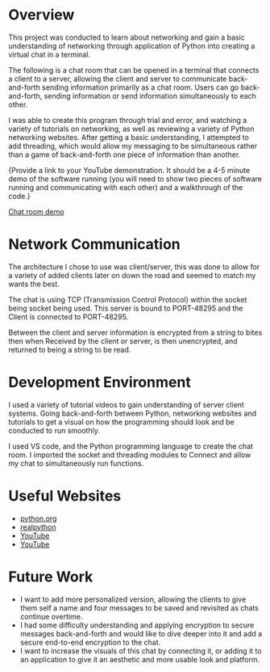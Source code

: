 # Overview

This project was conducted to learn about networking and gain a basic understanding of networking through application of Python into creating a virtual chat in a terminal.

 The following is a chat room that can be opened in a terminal that connects a client to a server, allowing the client and server to communicate back-and-forth sending information primarily as a chat room. Users can go back-and-forth, sending information or send information simultaneously to each other.

I was able to create this program through trial and error, and watching a variety of tutorials on networking, as well as reviewing a variety of Python networking websites. After getting a basic understanding, I attempted to add threading, which would allow my messaging to be simultaneous rather than a game of back-and-forth one piece of information than another.

{Provide a link to your YouTube demonstration.  It should be a 4-5 minute demo of the software running (you will need to show two pieces of software running and communicating with each other) and a walkthrough of the code.}

[Chat room demo](https://youtu.be/COW6UAOjrCw)

# Network Communication

 The architecture I chose to use was client/server, this was done to allow for a variety of added clients later on down the road and seemed to match my wants the best. 

The chat is using TCP (Transmission Control Protocol) within the socket being socket being used. This server is bound to PORT-48295 and the Client is connected to PORT-48295.

Between the client and server information is encrypted from a string to bites then when Received by the client or server, is then unencrypted, and returned to being a string to be read.

# Development Environment

I used a variety of tutorial videos to gain understanding of server client systems. Going back-and-forth between Python, networking websites and tutorials to get a visual on how the programming should look and be conducted to run smoothly.

I used VS code, and the Python programming language to create the chat room. I imported the socket and threading modules to Connect and allow my chat to simultaneously run functions. 

# Useful Websites

* [python.org](https://docs.python.org/3.6/library/socketserver.html)
* [realpython](https://realpython.com/python-sockets/)
* [YouTube](https://www.youtube.com/watch?v=vsLBErLWBhA)
* [YouTube](https://www.youtube.com/watch?v=7gek0eCnbHs)

# Future Work

* I want to add more personalized version, allowing the clients to give them self a name and four messages to be saved and revisited as chats continue overtime.
* I had some difficulty understanding and applying encryption to secure messages back-and-forth and would like to dive deeper into it and add a secure end-to-end encryption to the chat.
* I want to increase the visuals of this chat by connecting it, or adding it to an application to give it an aesthetic and more usable look and platform.